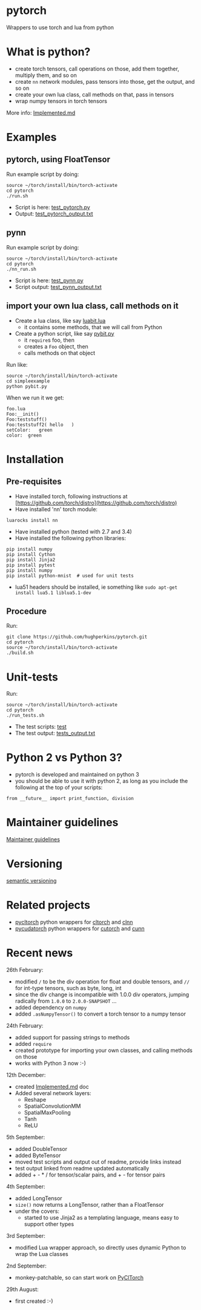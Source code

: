 # pytorch
Wrappers to use torch and lua from python

# What is python?

- create torch tensors, call operations on those, add them together, multiply them, and so on
- create `nn` network modules, pass tensors into those, get the output, and so on
- create your own lua class, call methods on that, pass in tensors
- wrap numpy tensors in torch tensors
  
More info: [Implemented.md](doc/Implemented.md)

# Examples

## pytorch, using FloatTensor

Run example script by doing:
```
source ~/torch/install/bin/torch-activate
cd pytorch
./run.sh
```

* Script is here: [test_pytorch.py](test/test_pytorch.py)
* Output: [test_pytorch_output.txt](test_outputs/test_pytorch_output.txt)

## pynn

Run example script by doing:
```
source ~/torch/install/bin/torch-activate
cd pytorch
./nn_run.sh
```

* Script is here: [test_pynn.py](test/test_pynn.py)
* Script output: [test_pynn_output.txt](test_outputs/test_pynn_output.txt)

## import your own lua class, call methods on it

- Create a lua class, like say [luabit.lua](simpleexample/luabit.lua)
  - it contains some methods, that we will call from Python
- Create a python script, like say [pybit.py](simpleexample/pybit.py)
  - it `require`s foo, then
  - creates a `Foo` object, then
  - calls methods on that object

Run like:
```
source ~/torch/install/bin/torch-activate
cd simpleexample
python pybit.py
```

When we run it we get:
```
foo.lua
Foo:__init()
Foo:teststuff()
Foo:teststuff2(	hello	)
setColor:	green
color:	green
```

# Installation

## Pre-requisites

* Have installed torch, following instructions at [https://github.com/torch/distro](https://github.com/torch/distro)
* Have installed 'nn' torch module:
```
luarocks install nn
```
* Have installed python (tested with 2.7 and 3.4)
* Have installed the following python libraries:
```
pip install numpy
pip install Cython
pip install Jinja2
pip install pytest
pip install numpy
pip install python-mnist  # used for unit tests
```
- lua51 headers should be installed, ie something like `sudo apt-get install lua5.1 liblua5.1-dev`

## Procedure

Run:
```
git clone https://github.com/hughperkins/pytorch.git
cd pytorch
source ~/torch/install/bin/torch-activate
./build.sh
```

# Unit-tests

Run:
```
source ~/torch/install/bin/torch-activate
cd pytorch
./run_tests.sh
```

* The test scripts: [test](test)
* The test output: [tests_output.txt](test_outputs/tests_output.txt)

# Python 2 vs Python 3?

- pytorch is developed and maintained on python 3
- you should be able to use it with python 2, as long as you include the following at the top of your scripts:
```
from __future__ import print_function, division
```

# Maintainer guidelines

[Maintainer guidelines](doc/Maintainer_guidelines.md)

# Versioning

[semantic versioning](http://semver.org/)

# Related projects

* [pycltorch](https://github.com/hughperkins/pycltorch) python wrappers for [cltorch](https://github.com/hughperkins/cltorch) and [clnn](https://github.com/hughperkins/clnn)
* [pycudatorch](https://github.com/hughperkins/pycudatorch) python wrappers for [cutorch](https://github.com/torch/cutorch) and [cunn](https://github.com/torch/cunn)

# Recent news

26th February:
* modified `/` to be the div operation for float and double tensors, and `//` for int-type tensors, such as
byte, long, int
* since the div change is incompatible with 1.0.0 div operators, jumping radically from `1.0.0` to `2.0.0-SNAPSHOT` ...
* added dependency on `numpy`
* added `.asNumpyTensor()` to convert a torch tensor to a numpy tensor

24th February:
* added support for passing strings to methods
* added `require`
* created prototype for importing your own classes, and calling methods on those
* works with Python 3 now :-)

12th December:
* created [Implemented.md](doc/Implemented.md) doc
* Added several network layers:
  * Reshape
  * SpatialConvolutionMM
  * SpatialMaxPooling
  * Tanh
  * ReLU

5th September:
* added DoubleTensor
* added ByteTensor
* moved test scripts and output out of readme, provide links instead
* test output linked from readme updated automatically
* added + - * / for tensor/scalar pairs, and + - for tensor pairs

4th September:
* added LongTensor
* `size()` now returns a LongTensor, rather than a FloatTensor
* under the covers:
  * started to use Jinja2 as a templating language, means easy to support other types

3rd September:
* modified Lua wrapper approach, so directly uses dynamic Python to wrap the Lua classes

2nd September:
* monkey-patchable, so can start work on [PyClTorch](https://github.com/hughperkins/pycltorch)

29th August:
* first created :-)


